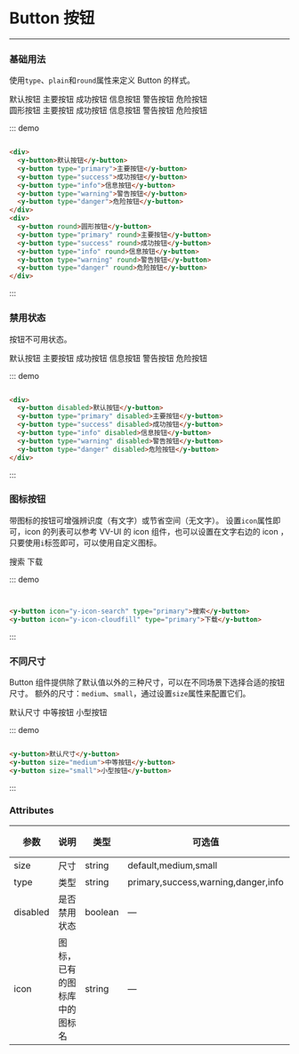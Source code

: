 # Button 按钮
----
### 基础用法
使用```type```、```plain```和```round```属性来定义 Button 的样式。

<div class="demo-block">
  <div>
    <y-button>默认按钮</y-button>
    <y-button type="primary">主要按钮</y-button>
    <y-button type="success">成功按钮</y-button>
    <y-button type="info">信息按钮</y-button>
    <y-button type="warning">警告按钮</y-button>
    <y-button type="danger">危险按钮</y-button>
  </div>
  <div class="m-10">
    <y-button round>圆形按钮</y-button>
    <y-button type="primary" round>主要按钮</y-button>
    <y-button type="success" round>成功按钮</y-button>
    <y-button type="info" round>信息按钮</y-button>
    <y-button type="warning" round>警告按钮</y-button>
    <y-button type="danger" round>危险按钮</y-button>
  </div>
</div>

::: demo
```html

<div>
  <y-button>默认按钮</y-button>
  <y-button type="primary">主要按钮</y-button>
  <y-button type="success">成功按钮</y-button>
  <y-button type="info">信息按钮</y-button>
  <y-button type="warning">警告按钮</y-button>
  <y-button type="danger">危险按钮</y-button>
</div>
<div>
  <y-button round>圆形按钮</y-button>
  <y-button type="primary" round>主要按钮</y-button>
  <y-button type="success" round>成功按钮</y-button>
  <y-button type="info" round>信息按钮</y-button>
  <y-button type="warning" round>警告按钮</y-button>
  <y-button type="danger" round>危险按钮</y-button>
</div>

```
:::

### 禁用状态

按钮不可用状态。

<div class="demo-block">
  <div>
    <y-button disabled>默认按钮</y-button>
    <y-button type="primary" disabled>主要按钮</y-button>
    <y-button type="success" disabled>成功按钮</y-button>
    <y-button type="info" disabled>信息按钮</y-button>
    <y-button type="warning" disabled>警告按钮</y-button>
    <y-button type="danger" disabled>危险按钮</y-button>
  </div>
</div>

::: demo
```html

<div>
  <y-button disabled>默认按钮</y-button>
  <y-button type="primary" disabled>主要按钮</y-button>
  <y-button type="success" disabled>成功按钮</y-button>
  <y-button type="info" disabled>信息按钮</y-button>
  <y-button type="warning" disabled>警告按钮</y-button>
  <y-button type="danger" disabled>危险按钮</y-button>
</div>
```
:::

### 图标按钮
带图标的按钮可增强辨识度（有文字）或节省空间（无文字）。
设置```icon```属性即可，icon 的列表可以参考 VV-UI 的 icon 组件，也可以设置在文字右边的 icon ，只要使用```i```标签即可，可以使用自定义图标。
<div class="demo-block">
  <y-button icon="y-icon-search" type="primary">搜索</y-button>
  <y-button icon="y-icon-cloudfill" type="primary">下载</y-button>
</div>

::: demo
```html


<y-button icon="y-icon-search" type="primary">搜索</y-button>
<y-button icon="y-icon-cloudfill" type="primary">下载</y-button>

```
:::


### 不同尺寸

Button 组件提供除了默认值以外的三种尺寸，可以在不同场景下选择合适的按钮尺寸。
额外的尺寸：```medium```、```small```，通过设置```size```属性来配置它们。
<div class="demo-block">
  <y-button>默认尺寸</y-button>
  <y-button size="medium">中等按钮</y-button>
  <y-button size="small">小型按钮</y-button>
</div>

::: demo
```html

<y-button>默认尺寸</y-button>
<y-button size="medium">中等按钮</y-button>
<y-button size="small">小型按钮</y-button>

```
:::

### Attributes
| 参数      | 说明    | 类型      | 可选值       | 默认值   |
|---------- |-------- |---------- |-------------  |-------- |
| size     | 尺寸   | string  |   default,medium,small            |    —     |
| type     | 类型   | string    |   primary,success,warning,danger,info |     —    |
| disabled  | 是否禁用状态    | boolean   | —   | false   |
| icon  | 图标，已有的图标库中的图标名 | string   |  —  |  —  |
